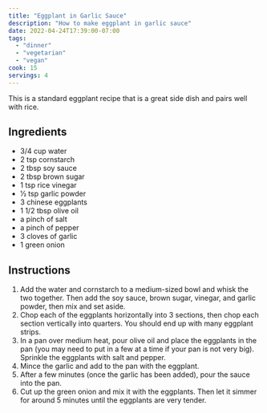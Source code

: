 ```yaml
---
title: "Eggplant in Garlic Sauce"
description: "How to make eggplant in garlic sauce"
date: 2022-04-24T17:39:00-07:00
tags:
  - "dinner"
  - "vegetarian"
  - "vegan"
cook: 15
servings: 4
---
```


This is a standard eggplant recipe that is a great side dish and pairs well with rice.

## Ingredients

* 3/4 cup water
* 2 tsp cornstarch
* 2 tbsp soy sauce
* 2 tbsp brown sugar
* 1 tsp rice vinegar
* 1⁄2 tsp garlic powder
* 3 chinese eggplants
* 1 1/2 tbsp olive oil
* a pinch of salt
* a pinch of pepper
* 3 cloves of garlic
* 1 green onion

## Instructions

1. Add the water and cornstarch to a medium-sized bowl and whisk the two together. Then add the soy sauce, brown sugar, vinegar, and garlic powder, then mix and set aside.
2. Chop each of the eggplants horizontally into 3 sections, then chop each section vertically into quarters. You should end up with many eggplant strips.
3. In a pan over medium heat, pour olive oil and place the eggplants in the pan (you may need to put in a few at a time if your pan is not very big). Sprinkle the eggplants with salt and pepper.
4. Mince the garlic and add to the pan with the eggplant.
5. After a few minutes (once the garlic has been added), pour the sauce into the pan.
6. Cut up the green onion and mix it with the eggplants. Then let it simmer for around 5 minutes until the eggplants are very tender.

